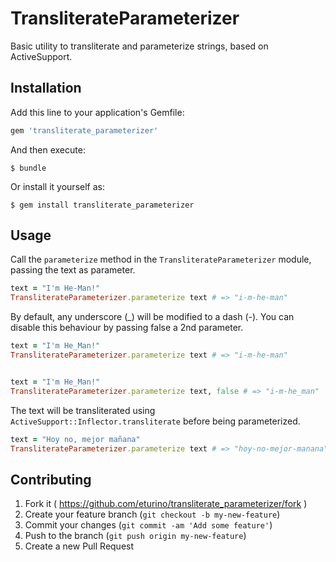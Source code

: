 # TransliterateParameterizer

Basic utility to transliterate and parameterize strings, based on ActiveSupport.

## Installation

Add this line to your application's Gemfile:

```ruby
gem 'transliterate_parameterizer'
```

And then execute:

    $ bundle

Or install it yourself as:

    $ gem install transliterate_parameterizer

## Usage

Call the `parameterize` method in the `TransliterateParameterizer` module, passing the text as parameter.

```ruby
text = "I'm He-Man!"
TransliterateParameterizer.parameterize text # => "i-m-he-man"
```

By default, any underscore (_) will be modified to a dash (-). You can disable this behaviour by passing false a 2nd parameter.

```ruby
text = "I'm He_Man!"
TransliterateParameterizer.parameterize text # => "i-m-he-man"


text = "I'm He_Man!"
TransliterateParameterizer.parameterize text, false # => "i-m-he_man"
```

The text will be transliterated using `ActiveSupport::Inflector.transliterate` before being parameterized.

```ruby
text = "Hoy no, mejor mañana"
TransliterateParameterizer.parameterize text # => "hoy-no-mejor-manana"
```

## Contributing

1. Fork it ( https://github.com/eturino/transliterate_parameterizer/fork )
2. Create your feature branch (`git checkout -b my-new-feature`)
3. Commit your changes (`git commit -am 'Add some feature'`)
4. Push to the branch (`git push origin my-new-feature`)
5. Create a new Pull Request
